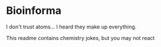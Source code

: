 # Bioinforma

I don't trust atoms... I heard they make up everything.

This readme contains chemistry jokes, but you may not react
